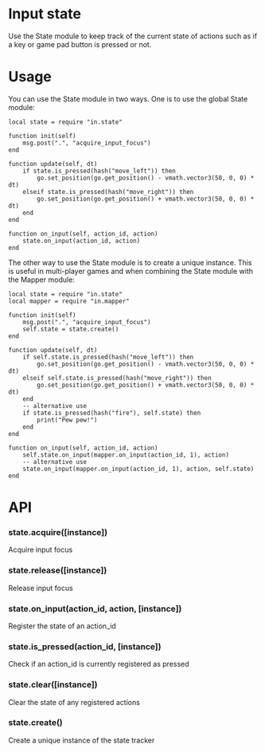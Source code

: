 # Input state
Use the State module to keep track of the current state of actions such as if a key or game pad button is pressed or not.

# Usage
You can use the State module in two ways. One is to use the global State module:

	local state = require "in.state"

	function init(self)
		msg.post(".", "acquire_input_focus")
	end

	function update(self, dt)
		if state.is_pressed(hash("move_left")) then
			go.set_position(go.get_position() - vmath.vector3(50, 0, 0) * dt)
		elseif state.is_pressed(hash("move_right")) then
			go.set_position(go.get_position() + vmath.vector3(50, 0, 0) * dt)
		end
	end

	function on_input(self, action_id, action)
		state.on_input(action_id, action)
	end

The other way to use the State module is to create a unique instance. This is useful in multi-player games and when combining the State module with the Mapper module:

	local state = require "in.state"
	local mapper = require "in.mapper"

	function init(self)
		msg.post(".", "acquire_input_focus")
		self.state = state.create()
	end

	function update(self, dt)
		if self.state.is_pressed(hash("move_left")) then
			go.set_position(go.get_position() - vmath.vector3(50, 0, 0) * dt)
		elseif self.state.is_pressed(hash("move_right")) then
			go.set_position(go.get_position() + vmath.vector3(50, 0, 0) * dt)
		end
		-- alternative use
		if state.is_pressed(hash("fire"), self.state) then
			print("Pew pew!")
		end
	end

	function on_input(self, action_id, action)
		self.state.on_input(mapper.on_input(action_id, 1), action)
		-- alternative use
		state.on_input(mapper.on_input(action_id, 1), action, self.state)
	end

# API

### state.acquire([instance])
Acquire input focus

### state.release([instance])
Release input focus

### state.on_input(action_id, action, [instance])
Register the state of an action_id

### state.is_pressed(action_id, [instance])
Check if an action_id is currently registered as pressed

### state.clear([instance])
Clear the state of any registered actions

### state.create()
Create a unique instance of the state tracker
